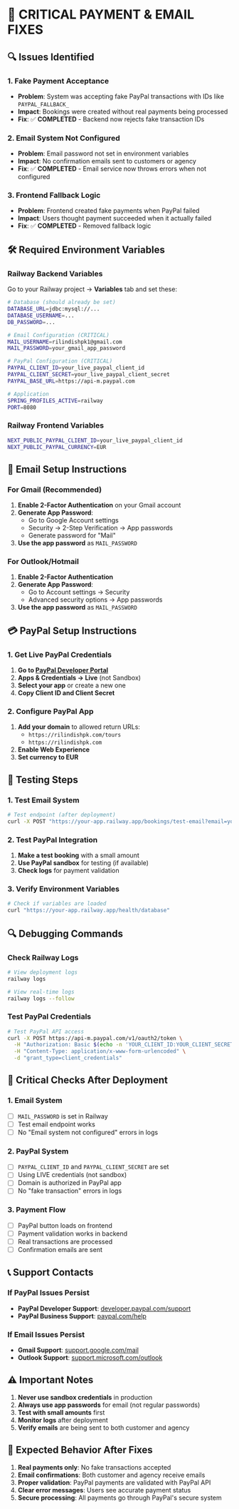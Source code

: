 # 🚨 CRITICAL PAYMENT & EMAIL FIXES

## 🔍 **Issues Identified**

### **1. Fake Payment Acceptance**
- **Problem**: System was accepting fake PayPal transactions with IDs like `PAYPAL_FALLBACK_`
- **Impact**: Bookings were created without real payments being processed
- **Fix**: ✅ **COMPLETED** - Backend now rejects fake transaction IDs

### **2. Email System Not Configured**
- **Problem**: Email password not set in environment variables
- **Impact**: No confirmation emails sent to customers or agency
- **Fix**: ✅ **COMPLETED** - Email service now throws errors when not configured

### **3. Frontend Fallback Logic**
- **Problem**: Frontend created fake payments when PayPal failed
- **Impact**: Users thought payment succeeded when it actually failed
- **Fix**: ✅ **COMPLETED** - Removed fallback logic

## 🛠️ **Required Environment Variables**

### **Railway Backend Variables**
Go to your Railway project → **Variables** tab and set these:

```bash
# Database (should already be set)
DATABASE_URL=jdbc:mysql://...
DATABASE_USERNAME=...
DB_PASSWORD=...

# Email Configuration (CRITICAL)
MAIL_USERNAME=rilindishpk1@gmail.com
MAIL_PASSWORD=your_gmail_app_password

# PayPal Configuration (CRITICAL)
PAYPAL_CLIENT_ID=your_live_paypal_client_id
PAYPAL_CLIENT_SECRET=your_live_paypal_client_secret
PAYPAL_BASE_URL=https://api-m.paypal.com

# Application
SPRING_PROFILES_ACTIVE=railway
PORT=8080
```

### **Railway Frontend Variables**
```bash
NEXT_PUBLIC_PAYPAL_CLIENT_ID=your_live_paypal_client_id
NEXT_PUBLIC_PAYPAL_CURRENCY=EUR
```

## 📧 **Email Setup Instructions**

### **For Gmail (Recommended)**
1. **Enable 2-Factor Authentication** on your Gmail account
2. **Generate App Password**:
   - Go to Google Account settings
   - Security → 2-Step Verification → App passwords
   - Generate password for "Mail"
3. **Use the app password** as `MAIL_PASSWORD`

### **For Outlook/Hotmail**
1. **Enable 2-Factor Authentication**
2. **Generate App Password**:
   - Go to Account settings → Security
   - Advanced security options → App passwords
3. **Use the app password** as `MAIL_PASSWORD`

## 💳 **PayPal Setup Instructions**

### **1. Get Live PayPal Credentials**
1. **Go to [PayPal Developer Portal](https://developer.paypal.com/)**
2. **Apps & Credentials → Live** (not Sandbox)
3. **Select your app** or create a new one
4. **Copy Client ID and Client Secret**

### **2. Configure PayPal App**
1. **Add your domain** to allowed return URLs:
   - `https://rilindishpk.com/tours`
   - `https://rilindishpk.com`
2. **Enable Web Experience**
3. **Set currency to EUR**

## 🧪 **Testing Steps**

### **1. Test Email System**
```bash
# Test endpoint (after deployment)
curl -X POST "https://your-app.railway.app/bookings/test-email?email=your-email@example.com"
```

### **2. Test PayPal Integration**
1. **Make a test booking** with a small amount
2. **Use PayPal sandbox** for testing (if available)
3. **Check logs** for payment validation

### **3. Verify Environment Variables**
```bash
# Check if variables are loaded
curl "https://your-app.railway.app/health/database"
```

## 🔍 **Debugging Commands**

### **Check Railway Logs**
```bash
# View deployment logs
railway logs

# View real-time logs
railway logs --follow
```

### **Test PayPal Credentials**
```bash
# Test PayPal API access
curl -X POST https://api-m.paypal.com/v1/oauth2/token \
  -H "Authorization: Basic $(echo -n 'YOUR_CLIENT_ID:YOUR_CLIENT_SECRET' | base64)" \
  -H "Content-Type: application/x-www-form-urlencoded" \
  -d "grant_type=client_credentials"
```

## 🚨 **Critical Checks After Deployment**

### **1. Email System**
- [ ] `MAIL_PASSWORD` is set in Railway
- [ ] Test email endpoint works
- [ ] No "Email system not configured" errors in logs

### **2. PayPal System**
- [ ] `PAYPAL_CLIENT_ID` and `PAYPAL_CLIENT_SECRET` are set
- [ ] Using LIVE credentials (not sandbox)
- [ ] Domain is authorized in PayPal app
- [ ] No "fake transaction" errors in logs

### **3. Payment Flow**
- [ ] PayPal button loads on frontend
- [ ] Payment validation works in backend
- [ ] Real transactions are processed
- [ ] Confirmation emails are sent

## 📞 **Support Contacts**

### **If PayPal Issues Persist**
- **PayPal Developer Support**: [developer.paypal.com/support](https://developer.paypal.com/support)
- **PayPal Business Support**: [paypal.com/help](https://paypal.com/help)

### **If Email Issues Persist**
- **Gmail Support**: [support.google.com/mail](https://support.google.com/mail)
- **Outlook Support**: [support.microsoft.com/outlook](https://support.microsoft.com/outlook)

## ⚠️ **Important Notes**

1. **Never use sandbox credentials** in production
2. **Always use app passwords** for email (not regular passwords)
3. **Test with small amounts** first
4. **Monitor logs** after deployment
5. **Verify emails** are being sent to both customer and agency

## 🎯 **Expected Behavior After Fixes**

1. **Real payments only**: No fake transactions accepted
2. **Email confirmations**: Both customer and agency receive emails
3. **Proper validation**: PayPal payments are validated with PayPal API
4. **Clear error messages**: Users see accurate payment status
5. **Secure processing**: All payments go through PayPal's secure system
